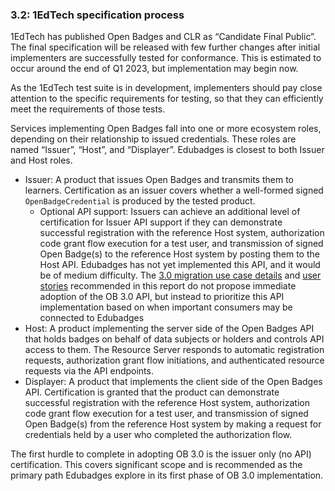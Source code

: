 ### 3.2: 1EdTech specification process

1EdTech has published Open Badges and CLR as “Candidate Final Public”. The final specification will be released with few further changes after initial implementers are successfully tested for conformance. This is estimated to occur around the end of Q1 2023, but implementation may begin now.

As the 1EdTech test suite is in development, implementers should pay close attention to the specific requirements for testing, so that they can efficiently meet the requirements of those tests.

Services implementing Open Badges fall into one or more ecosystem roles, depending on their relationship to issued credentials. These roles are named “Issuer”, “Host”, and “Displayer”. Edubadges is closest to both Issuer and Host roles.

*   Issuer: A product that issues Open Badges and transmits them to learners. Certification as an issuer covers whether a well-formed signed `OpenBadgeCredential` is produced by the tested product.
    *   Optional API support: Issuers can achieve an additional level of certification for Issuer API support if they can demonstrate successful registration with the reference Host system, authorization code grant flow execution for a test user, and transmission of signed Open Badge(s) to the reference Host system by posting them to the Host API. Edubadges has not yet implemented this API, and it would be of medium difficulty. The [3.0 migration use case details](#how-to-publish-badges-in-ob-3.0) and [user stories](#enable-access-to-edubadges-in-ob-3.0-format) recommended in this report do not propose immediate adoption of the OB 3.0 API, but instead to prioritize this API implementation based on when important consumers may be connected to Edubadges
*   Host: A product implementing the server side of the Open Badges API that holds badges on behalf of data subjects or holders and controls API access to them. The Resource Server responds to automatic registration requests, authorization grant flow initiations, and authenticated resource requests via the API endpoints.
*   Displayer: A product that implements the client side of the Open Badges API. Certification is granted that the product can demonstrate successful registration with the reference Host system, authorization code grant flow execution for a test user, and transmission of signed Open Badge(s) from the reference Host system by making a request for credentials held by a user who completed the authorization flow.

The first hurdle to complete in adopting OB 3.0 is the issuer only (no API) certification. This covers significant scope and is recommended as the primary path Edubadges explore in its first phase of OB 3.0 implementation.